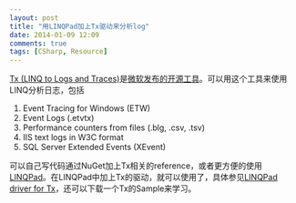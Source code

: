 ```yaml
---
layout: post
title: "用LINQPad加上Tx驱动来分析log"
date: 2014-01-09 12:09
comments: true
tags: [CSharp, Resource]
---
```


[Tx (LINQ to Logs and Traces)](http://tx.codeplex.com/)是[微软发布的开源工具](http://blogs.msdn.com/b/interoperability/archive/2014/01/06/new-release-tx-linq-to-logs-and-traces.aspx)。可以用这个工具来使用LINQ分析日志，包括

1. Event Tracing for Windows (ETW)
2. Event Logs (.etvtx)
3. Performance counters from files (.blg, .csv, .tsv)
4. IIS text logs in W3C format
5. SQL Server Extended Events (XEvent)

可以自己写代码通过NuGet加上Tx相关的reference，或者更方便的使用[LINQPad](http://www.linqpad.net/)。在LINQPad中加上Tx的驱动，就可以使用了，具体参见[LINQPad driver for Tx](http://tx.codeplex.com/wikipage?title=LINQPad%20Driver&referringTitle=Documentation)，还可以下载一个Tx的Sample来学习。